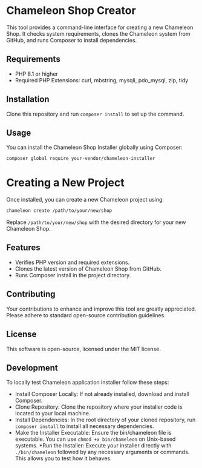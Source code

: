 # Chameleon Shop Creator

This tool provides a command-line interface for creating a new Chameleon Shop. It checks system requirements, clones the
Chameleon system from GitHub, and runs Composer to install dependencies.

## Requirements

- PHP 8.1 or higher
- Required PHP Extensions: curl, mbstring, mysqli, pdo_mysql, zip, tidy

## Installation

Clone this repository and run `composer install` to set up the command.

## Usage

You can install the Chameleon Shop Installer globally using Composer:

```bash
composer global require your-vendor/chameleon-installer
````

# Creating a New Project

Once installed, you can create a new Chameleon project using:

```bash
chameleon create /path/to/your/new/shop
````

Replace `/path/to/your/new/shop` with the desired directory for your new Chameleon Shop.

## Features

* Verifies PHP version and required extensions.
* Clones the latest version of Chameleon Shop from GitHub.
* Runs Composer install in the project directory.

## Contributing

Your contributions to enhance and improve this tool are greatly appreciated. Please adhere to standard open-source
contribution guidelines.

## License

This software is open-source, licensed under the MIT license.

## Development

To locally test Chameleon application installer follow these steps:

* Install Composer Locally: If not already installed, download and install Composer.
* Clone Repository: Clone the repository where your installer code is located to your local machine.
* Install Dependencies: In the root directory of your cloned repository, run `composer install` to install all necessary
  dependencies.
* Make the Installer Executable: Ensure the bin/chameleon file is executable. You can use `chmod +x bin/chameleon` on
  Unix-based systems.
  *Run the Installer: Execute your installer directly with `./bin/chameleon` followed by any necessary arguments or
  commands. This allows you to test how it behaves.
